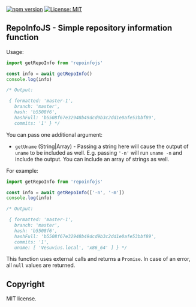 [![npm version](https://badge.fury.io/js/repoinfo.svg)](https://badge.fury.io/js/repoinfo) [![License: MIT](https://img.shields.io/badge/License-MIT-yellow.svg)](https://opensource.org/licenses/MIT)

## RepoInfoJS - Simple repository information function

Usage:

```js
import getRepoInfo from 'repoinfojs'

const info = await getRepoInfo()
console.log(info)

/* Output:

 { formatted: 'master-1',
   branch: 'master',
   hash: 'b5508f6',
   hashFull: 'b5508f67e32948b49dcd9b3c2dd1e0afe53bbf89',
   commits: '1' } */
```

You can pass one additional argument:

* `getUname` (String|Array) - Passing a string here will cause the output of `uname` to be included as well. E.g. passing `'-n'` will run `uname -n` and include the output. You can include an array of strings as well.

For example:

```js
import getRepoInfo from 'repoinfojs'

const info = await getRepoInfo(['-n', '-m'])
console.log(info)

/* Output:

 { formatted: 'master-1',
   branch: 'master',
   hash: 'b5508f6',
   hashFull: 'b5508f67e32948b49dcd9b3c2dd1e0afe53bbf89',
   commits: '1',
   uname: [ 'Vesuvius.local', 'x86_64' ] } */
```

This function uses external calls and returns a `Promise`. In case of an error, all `null` values are returned.

## Copyright

MIT license.
